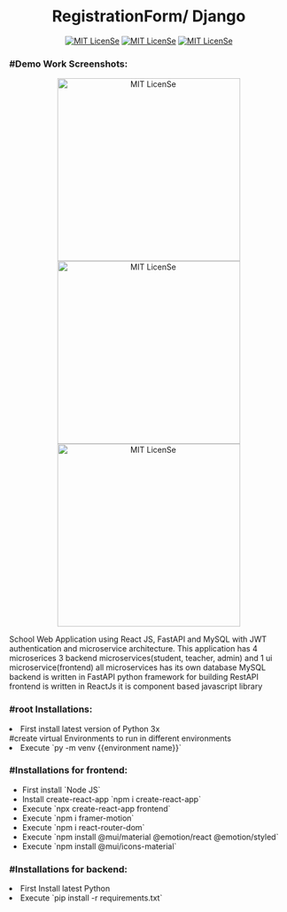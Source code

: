 <h1 align="center">RegistrationForm/ Django</h1>
<p align="center">
<a href="LICENSE"><img src="https://img.shields.io/badge/License-MIT-blue.svg" alt="MIT LicenSe"></a>
<a href="[LICENSE](https://github.com/Shisui-Genjutsu/RegistrationForm-Django)"><img src="https://img.shields.io/github/repo-size/Shisui-Genjutsu/RegistrationForm-Django" alt="MIT LicenSe"></a>
<a href="[LICENSE](https://github.com/Shisui-Genjutsu/RegistrationForm-Django)"><img src="https://img.shields.io/github/directory-file-count/Shisui-Genjutsu/RegistrationForm-Django" alt="MIT LicenSe"></a>
</p>

<h3>#Demo Work Screenshots:</h3>
<p align="center">
<img width="330" src="https://user-images.githubusercontent.com/112178680/230625713-969b0e34-feac-4352-a0bc-b62efd27e8d1.png" alt="MIT LicenSe">
<img width="330" src="https://user-images.githubusercontent.com/112178680/230625723-cb62ee16-4072-4225-a877-6407ce821e32.png" alt="MIT LicenSe">
<img width="330" src="https://user-images.githubusercontent.com/112178680/230625741-558cf5e3-44f9-4549-ac7b-3c69cad67bcd.png" alt="MIT LicenSe">
</p>

<p>
School Web Application using React JS, FastAPI and MySQL with JWT authentication and microservice architecture.
This application has 4 microserices 3 backend microservices(student, teacher, admin) and 1 ui microservice(frontend)
all microservices has its own database MySQL 
backend is written in FastAPI python framework for building RestAPI
frontend is written in ReactJs it is component based javascript library
</p>

<h3>#root Installations:</h3>
<li>First install latest version of Python 3x</li>
  #create virtual Environments to run in different environments
  <li>Execute `py -m venv {{environment name}}`</li>


<h3>#Installations for frontend:</h3>
<ul>
  <li>First install `Node JS`</li>
  <li>Install create-react-app `npm i create-react-app`</li>
  <li>Execute `npx create-react-app frontend`</li>
  <li>Execute `npm i framer-motion`</li>
  <li>Execute `npm i react-router-dom`</li>
  <li>Execute `npm install @mui/material @emotion/react @emotion/styled`</li>
  <li>Execute `npm install @mui/icons-material`</li>
</ul>

<h3>#Installations for backend:</h3>
<li>First Install latest Python</li>
<li>Execute `pip install -r requirements.txt`</li>

